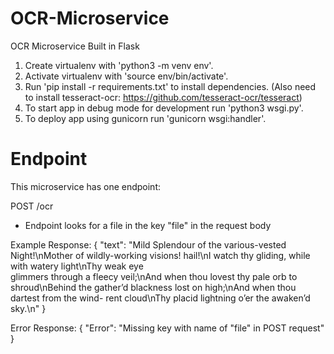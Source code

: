 # OCR-Microservice
OCR Microservice Built in Flask

1. Create virtualenv with 'python3 -m venv env'.
2. Activate virtualenv with 'source env/bin/activate'.
3. Run 'pip install -r requirements.txt' to install dependencies. (Also need to install tesseract-ocr: https://github.com/tesseract-ocr/tesseract)
4. To start app in debug mode for development run 'python3 wsgi.py'.
5. To deploy app using gunicorn run 'gunicorn wsgi:handler'.

# Endpoint
This microservice has one endpoint:

POST /ocr 
  - Endpoint looks for a file in the key "file" in the request body

Example Response:
  {
    "text": "Mild Splendour of the various-vested Night!\nMother of wildly-working visions! hail!\nI watch thy gliding, while with watery light\nThy weak eye    
    glimmers through a fleecy veil;\nAnd when thou lovest thy pale orb to shroud\nBehind the gather’d blackness lost on high;\nAnd when thou dartest from the wind-
    rent cloud\nThy placid lightning o’er the awaken’d sky.\n"
  }

Error Response:
  {
    "Error": "Missing key with name of \"file\" in POST request"
  }


